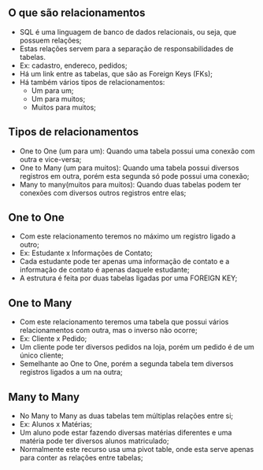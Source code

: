 ## O que são relacionamentos
- SQL é uma linguagem de banco de dados relacionais, ou seja, que possuem relações;
- Estas relações servem para a separação de responsabilidades de tabelas.
- Ex: cadastro, endereco, pedidos;
- Há um link entre as tabelas, que são as Foreign Keys (FKs);
- Há também vários tipos de relacionamentos:
  - Um para um;
  - Um para muitos;
  - Muitos para muitos;

## Tipos de relacionamentos
- One to One (um para um): Quando uma tabela possui uma conexão com outra e vice-versa;
- One to Many (um para muitos): Quando uma tabela possui diversos registros em outra, porém esta
segunda só pode possui uma conexão;
- Many to many(muitos para muitos): Quando duas tabelas podem ter conexões com diversos outros 
registros entre elas;

## One to One
- Com este relacionamento teremos no máximo um registro ligado a outro;
- Ex: Estudante x Informações de Contato;
- Cada estudante pode ter apenas uma informação de contato e a informação de contato é apenas daquele
estudante;
- A estrutura é feita por duas tabelas ligadas por uma FOREIGN KEY;

## One to Many
- Com este relacionamento teremos uma tabela que possui vários relacionamentos com outra, mas o 
inverso não ocorre;
- Ex: Cliente x Pedido;
- Um cliente pode ter diversos pedidos na loja, porém um pedido é de um único cliente;
- Semelhante ao One to One, porém a segunda tabela tem diversos registros ligados a um na outra;

## Many to Many
- No Many to Many as duas tabelas tem múltiplas relações entre si;
- Ex: Alunos x Matérias;
- Um aluno pode estar fazendo diversas matérias diferentes e uma matéria pode ter diversos alunos 
matriculado;
- Normalmente este recurso usa uma pivot table, onde esta serve apenas para conter as relações entre
tabelas;
